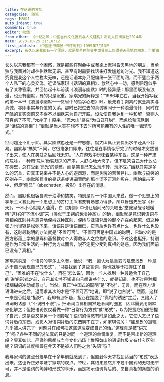 ```yaml
---
title: 在话语的背后
categories: 随笔
tags: [话语]
auto_indent: true
comments: true
editor: 皎然
from_other: 《世纪之风：中国当代文化批判与人文建构》湖北人民出版社2014年
date: 2023-10-29 21:18:12
first_publish: 《中国图书商报·书评周刊》1999年7月13日
excerpt: 长久以来我都有一个困惑，就是那些在聚会中或餐桌上侃得昏天黑地的朋友，当单独与我面对时却往往默默无语，甚至有时需要找话来打发尴尬的时光。我不知道这究竟是我这个人性格太无味，还是话语本身只配编织一张平面的网，而不适合于两个人私下的心灵交流。近读陈家琪《话语的真相》，忽然心中一动，感到问题似乎有了某种答案，并回忆起十年前读《浪漫与幽默》时的怪异感：那里面既没有浪漫，也没有幽默，有的只是沉重。家琪兄的解释是：“1986年左右，当我开始写我的第一本书《浪漫与幽默——反省中的哲学心态》时，最先着手剥离的就是真实与真诚，亦即事实与价值的关系。那时已把过去的真诚等同于一种浪漫情怀，同时在严酷的真实面前又不得不以幽默来为自己开脱，设法使自我达到一种和解，否则人可真疯了不可。”太妙了！原来，“侃大山”是在“为自己开脱”，而尴尬和沉默倒是“话语的真相”！“幽默是当人实在想不下去时所可能拥有的人性的唯一表现形式。”
---
```

长久以来我都有一个困惑，就是那些在聚会中或餐桌上侃得昏天黑地的朋友，当单独与我面对时却往往默默无语，甚至有时需要找话来打发尴尬的时光。我不知道这究竟是我这个人性格太无味，还是话语本身只配编织一张平面的网，而不适合于两个人私下的心灵交流。近读陈家琪《话语的真相》，忽然心中一动，感到问题似乎有了某种答案，并回忆起十年前读《浪漫与幽默》时的怪异感：那里面既没有浪漫，也没有幽默，有的只是沉重。家琪兄的解释是：“1986年左右，当我开始写我的第一本书《浪漫与幽默——反省中的哲学心态》时，最先着手剥离的就是真实与真诚，亦即事实与价值的关系。那时已把过去的真诚等同于一种浪漫情怀，同时在严酷的真实面前又不得不以幽默来为自己开脱，设法使自我达到一种和解，否则人可真疯了不可。”太妙了！原来，“侃大山”是在“为自己开脱”，而尴尬和沉默倒是“话语的真相”！“幽默是当人实在想不下去时所可能拥有的人性的唯一表现形式。”

但问题还不止于此。其实幽默也还是一种思想。侃大山真正要侃出水平还真不容易。幽默与“搞笑”不同，它很难张口即来，往往是在事情似乎完了的时候才突然冒了出来，使人在笑过之后回味无穷。“人在游戏中玩味着某种东西。这是一种严肃的玩味，一种用‘玩味’伪装起来的严肃。人舒心地大笑了，但不是笑自己为什么总在碰壁，总在受到‘亮光’的诱惑，而是笑自己怎么玩不转，玩不成。”幽默其实是多么的沉重，它真正说来并不是人心的避风港，而是灵魂的苦苦挣扎。幽默与搞笑的区别在于，幽默所瞄准的是话语或语词背后的那个深不可测的所在，哪怕屡击不中，但却“侧显”（abschatten，投影）出存在的消息。

然而，幽默也很容易流于油滑和搞笑，特别是对一个中国人来说，做一个思想上的享乐主义者比做一个思想上的苦行主义者要有诱惑力得多。所以鲁迅先生写《补天》，一不小心就陷入油滑，在《铸剑》中也让眉间尺的头唱出“堂哉皇哉兮嗳嗳唷”这样的“下流小调”来（类似于王朔的亵渎神圣）。的确，幽默就是意识到语词与真相的区别并有意识地保持这种区别，保持与话语背后的那个存在的距离。但这种张力也很容易松弛下来，话语只是话语而已，它背后也许有点什么，也许什么也没有，这时最聪明的办法就是“不置可否”。“不置可否是中国式的聪明，它缺少的是西方形而上学的思辨和基督教对个人得救与人之位格的意识。不过这也挺好，特别是作为日常生活的一种行为方式而言，说不定更少受到真相的诱惑，因为我们面前已没有了真相。”

家琪其实是一个语词的享乐主义者，他说：“我一直认为最重要的是要找到一种最适于自己表现自己的形式”，“只要找到了这些言词，你也就等于把握住了自己”，“困难的不在‘说什么’，而在‘怎么说’，因为一个人找到一种最适合于自己的‘说’的形式之前，自己其实并不知道自己想说些什么，就是知道，也不过是种模模糊糊的冲动或意向”。当然。真正“中国式的聪明”是“不说”，无言，而在西方话语涌进来之后，退而求其次的才是“不置可否”地说，即“说了也白说”。然而，这样一来是否就是“挺好”，我却有点怀疑，担心在摆脱了“真相的诱惑”之后，又陷入了语词的诱惑（“不说白不说”）。把语词当真相固然是语词的圈套，因此需要用幽默来化解之；但把语词仅仅看做一种“日常行为方式”或“形式”，以为把握它们便把握了自己，这是否又是另一个圈套呢？语词的诱惑有时是如此之大，它使人忘记了语词背后的东西，或使人对语词背后的东西满不在乎，如家琪说的：“能想到的道理几乎被人讲完了···问题只在如何把这些道理变成自己的话。”道理真是被“讲完了”吗？各种不同的说法真的只是对同一个道理的单调重复，而不是带出新的道理吗？果真如此，严肃的思想与当今文化市场上堆积如山的语词垃圾又有什么区别呢？语词的过度喧嚣在今天不是被人们称之为“失语”吗？

我与家琪的这点分歧早在十多年前就感到了，但直到今天才找到适当的“形式”表达出来，这也许正好印证了家琪的观点。不过，其结果显然并不是中国式的无可无不可，并不是语词的陶醉和形式的享乐，而是揭示语词背后的、来自真相的痛苦的消息。
